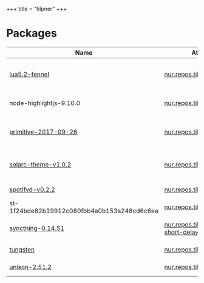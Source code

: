 
+++
title = "tilpner"
+++

# Packages

Name | Attribute | Description
-----|-----------|------------
[lua5.2-fennel](https://github.com/bakpakin/Fennel)|[nur.repos.tilpner.fennel](https://github.com/nix-community/nur-combined/tree/master/repos/tilpner/pkgs/fennel.nix#L25)|Fennel (formerly fnl) is a lisp that compiles to Lua
node-highlightjs-9.10.0|[nur.repos.tilpner.highlightjs](https://github.com/nix-community/nur-combined/tree/master/repos/tilpner/pkgs/highlightjs/node2nix/node-packages.nix#L19)|Syntax highlighting for the Web
[primitive-2017-09-26](https://primitive.lol/)|[nur.repos.tilpner.primitive](https://github.com/nix-community/nur-combined/tree/master/repos/tilpner/pkgs/primitive/default.nix#L19)|Reproducing images with geometric primitives
[solarc-theme-v1.0.2](https://github.com/schemar/solarc-theme)|[nur.repos.tilpner.solarc](https://github.com/nix-community/nur-combined/tree/master/repos/tilpner/pkgs/solarc.nix#L37)|A solarized flat theme with transparent elements
[spotifyd-v0.2.2](https://github.com/Spotifyd/spotifyd)|[nur.repos.tilpner.spotifyd](https://github.com/nix-community/nur-combined/tree/master/repos/tilpner/pkgs/spotifyd.nix#L25)|A spotify daemon
st-1f24bde82b19912c080fbb4a0b153a248cd6c6ea|[nur.repos.tilpner.st](https://github.com/nix-community/nur-combined/tree/master/repos/tilpner/pkgs/st/default.nix#L4)|
[syncthing-0.14.51](https://www.syncthing.net/)|[nur.repos.tilpner.syncthing-short-delay](https://github.com/nix-community/nur-combined/tree/master/repos/tilpner)|Open Source Continuous File Synchronization
[tungsten](https://github.com/ASzc/tungsten)|[nur.repos.tilpner.tungsten](https://github.com/nix-community/nur-combined/tree/master/repos/tilpner/pkgs/tungsten.nix#L25)|A WolframAlpha CLI
[unison-2.51.2](http://www.cis.upenn.edu/~bcpierce/unison/)|[nur.repos.tilpner.unison](https://github.com/nix-community/nur-combined/tree/master/repos/tilpner/pkgs/unison.nix#L42)|Bidirectional file synchronizer

